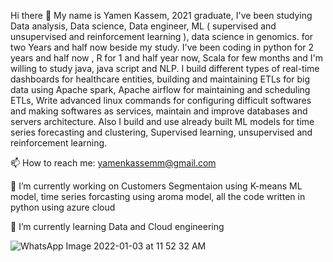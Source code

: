 Hi there 👋
My name is Yamen Kassem, 2021 graduate, I've been studying Data analysis,
                                                                              Data science, Data engineer, ML ( supervised and unsupervised and reinforcement learning ),
                                                                              data science in genomics. for two Years and half now beside my study. 
                                                                              I've been coding in python for 2 years and half now , R for 1 and half year now,
                                                                              Scala for few months and I'm willing to study java, java script and NLP.
                                                                              I build different types of real-time dashboards for healthcare entities,
                                                                              building and maintaining ETLs for big data using Apache spark,
                                                                              Apache airflow for maintaining and scheduling ETLs, Write advanced linux commands
                                                                              for configuring difficult softwares and making softwares as services,
                                                                              maintain and improve databases and servers architecture. Also I build and use already built ML
                                                                              models for time series forecasting and clustering, Supervised learning, unsupervised and
                                                                              reinforcement learning.


📫 How to reach me: yamenkassemm@gmail.com 

🔭 I’m currently working on Customers Segmentaion using K-means ML model, time series forcasting using aroma model,
all the code written in python using azure cloud 

🌱 I’m currently learning Data and Cloud engineering 
                                                                                                 



 ![WhatsApp Image 2022-01-03 at 11 52 32 AM](https://user-images.githubusercontent.com/74372862/149566861-81da8426-09dc-4e04-a972-5b77283f2d39.jpeg)
